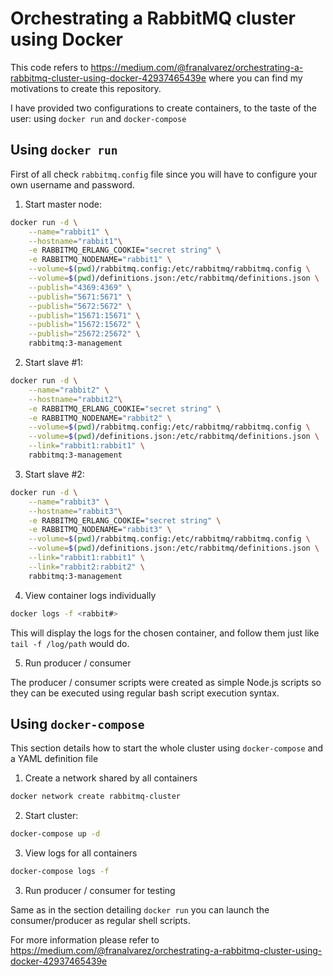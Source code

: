 # Orchestrating a RabbitMQ cluster using Docker

This code refers to https://medium.com/@franalvarez/orchestrating-a-rabbitmq-cluster-using-docker-42937465439e where you can find my motivations to create this repository.

I have provided two configurations to create containers, to the taste of the user: using `docker run` and `docker-compose`

## Using `docker run`

First of all check `rabbitmq.config` file since you will have to configure your own username and password.

1. Start master node:
```bash
docker run -d \
    --name="rabbit1" \
    --hostname="rabbit1"\
    -e RABBITMQ_ERLANG_COOKIE="secret string" \
    -e RABBITMQ_NODENAME="rabbit1" \
    --volume=$(pwd)/rabbitmq.config:/etc/rabbitmq/rabbitmq.config \
    --volume=$(pwd)/definitions.json:/etc/rabbitmq/definitions.json \
    --publish="4369:4369" \
    --publish="5671:5671" \
    --publish="5672:5672" \
    --publish="15671:15671" \
    --publish="15672:15672" \
    --publish="25672:25672" \
    rabbitmq:3-management
```
2. Start slave #1:
```bash
docker run -d \
    --name="rabbit2" \
    --hostname="rabbit2"\
    -e RABBITMQ_ERLANG_COOKIE="secret string" \
    -e RABBITMQ_NODENAME="rabbit2" \
    --volume=$(pwd)/rabbitmq.config:/etc/rabbitmq/rabbitmq.config \
    --volume=$(pwd)/definitions.json:/etc/rabbitmq/definitions.json \
    --link="rabbit1:rabbit1" \
    rabbitmq:3-management
```

3. Start slave #2:
```bash
docker run -d \
    --name="rabbit3" \
    --hostname="rabbit3"\
    -e RABBITMQ_ERLANG_COOKIE="secret string" \
    -e RABBITMQ_NODENAME="rabbit3" \
    --volume=$(pwd)/rabbitmq.config:/etc/rabbitmq/rabbitmq.config \
    --volume=$(pwd)/definitions.json:/etc/rabbitmq/definitions.json \
    --link="rabbit1:rabbit1" \
    --link="rabbit2:rabbit2" \
    rabbitmq:3-management
```

4. View container logs individually
```bash
docker logs -f <rabbit#>
```
This will display the logs for the chosen container, and follow them just like `tail -f /log/path` would do.

5. Run producer / consumer

The producer / consumer scripts were created as simple Node.js scripts so they can be executed using regular bash script execution syntax.


## Using `docker-compose`
This section details how to start the whole cluster using `docker-compose` and a YAML definition file

1. Create a network shared by all containers
```bash
docker network create rabbitmq-cluster
```

2. Start cluster:
```bash
docker-compose up -d
```

3. View logs for all containers
```bash
docker-compose logs -f
```

3. Run producer / consumer for testing

Same as in the section detailing `docker run` you can launch the consumer/producer as regular shell scripts.

For more information please refer to https://medium.com/@franalvarez/orchestrating-a-rabbitmq-cluster-using-docker-42937465439e
